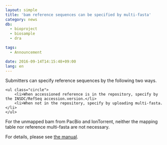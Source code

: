 ```yaml
---
layout: simple
title: 'bam reference sequences can be specified by multi-fasta'
category: news
db:
  - bioproject
  - biosample
  - dra

tags:
  - Announcement

date: 2016-09-14T14:15:48+09:00
lang: en
---
```


<p>Submitters can specify reference sequences by the following two ways.</p>
<div class="sub_index">

    <ul class="circle">
        <li>When accessioned reference is in the repository, specify by the INSDC/RefSeq accession.version.</li>
        <li>When not in the repository, specify by uploading multi-fasta.</li>
    </ul>
</div>

<p>For the unmapped bam from PacBio and IonTorrent, neither the mapping table nor reference multi-fasta are not necessary.</p>

<p>For details, please see <a href="/dra/services/index.html#BAM_file">the manual</a>.</p>
